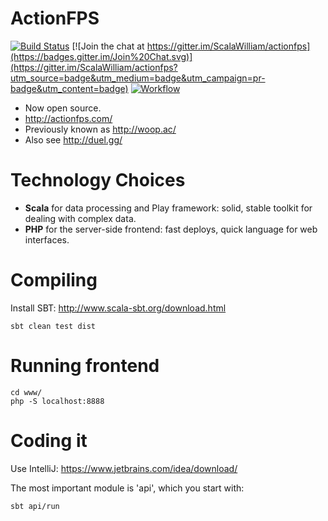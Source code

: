 # ActionFPS

[![Build Status](https://travis-ci.org/ScalaWilliam/ActionFPS.svg)](https://travis-ci.org/ScalaWilliam/actionfps)
[![Join the chat at https://gitter.im/ScalaWilliam/actionfps](https://badges.gitter.im/Join%20Chat.svg)](https://gitter.im/ScalaWilliam/actionfps?utm_source=badge&utm_medium=badge&utm_campaign=pr-badge&utm_content=badge)
[![Workflow](https://badge.waffle.io/ScalaWilliam/actionfps.png?label=ready&title=Ready)](https://waffle.io/ScalaWilliam/actionfps)

* Now open source.
* http://actionfps.com/
* Previously known as http://woop.ac/
* Also see http://duel.gg/

# Technology Choices

* __Scala__ for data processing and Play framework: solid, stable toolkit for dealing with complex data.
* __PHP__ for the server-side frontend: fast deploys, quick language for web interfaces.

# Compiling

Install SBT: http://www.scala-sbt.org/download.html

```
sbt clean test dist
```

# Running frontend

```
cd www/
php -S localhost:8888
```

# Coding it

Use IntelliJ: https://www.jetbrains.com/idea/download/

The most important module is 'api', which you start with:

```
sbt api/run
```